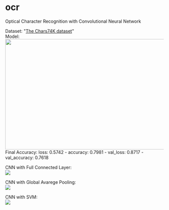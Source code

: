 # ocr
Optical Character Recognition with Convolutional Neural Network

Dataset: "[The Chars74K dataset](http://www.ee.surrey.ac.uk/CVSSP/demos/chars74k/)" <br>
Model: <br> <img src="https://i.imgur.com/4qQWzLk.png" width="750" height="350"/> <br>
Final Accuracy: loss: 0.5742 - accuracy: 0.7981 - val_loss: 0.8717 - val_accuracy: 0.7618 <br>
 
CNN with Full Connected Layer:
<br> <img src="https://i.imgur.com/eDVoCIT.png"/> <br> 

CNN with Global Avarege Pooling:
<br> <img src="https://i.imgur.com/VmhTpi5.png"/> <br> 

CNN with SVM:
<br> <img src="https://i.imgur.com/Q5maWCK.png"/> <br> 
